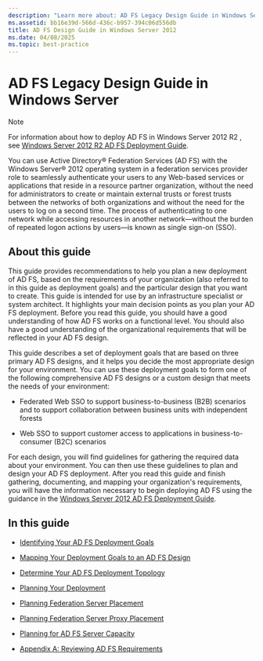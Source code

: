 ```yaml
---
description: "Learn more about: AD FS Legacy Design Guide in Windows Server"
ms.assetid: bb16e39d-566d-436c-b957-394c06d556db
title: AD FS Design Guide in Windows Server 2012
ms.date: 04/08/2025
ms.topic: best-practice
---
```


# AD FS Legacy Design Guide in Windows Server



> [!NOTE]
> For information about how to deploy AD FS in  Windows Server 2012 R2 , see [Windows Server 2012 R2 AD FS Deployment Guide](../../ad-fs/deployment/Windows-Server-2012-R2-AD-FS-Deployment-Guide.md).

You can use Active Directory&reg; Federation Services \(AD FS\) with the Windows Server&reg; 2012 operating system in a federation services provider role to seamlessly authenticate your users to any Web\-based services or applications that reside in a resource partner organization, without the need for administrators to create or maintain external trusts or forest trusts between the networks of both organizations and without the need for the users to log on a second time. The process of authenticating to one network while accessing resources in another network—without the burden of repeated logon actions by users—is known as single sign\-on \(SSO\).

## About this guide
This guide provides recommendations to help you plan a new deployment of AD FS, based on the requirements of your organization \(also referred to in this guide as deployment goals\) and the particular design that you want to create. This guide is intended for use by an infrastructure specialist or system architect. It highlights your main decision points as you plan your AD FS deployment. Before you read this guide, you should have a good understanding of how AD FS works on a functional level. You should also have a good understanding of the organizational requirements that will be reflected in your AD FS design.

This guide describes a set of deployment goals that are based on three primary AD FS designs, and it helps you decide the most appropriate design for your environment. You can use these deployment goals to form one of the following comprehensive AD FS designs or a custom design that meets the needs of your environment:

-   Federated Web SSO to support business\-to\-business \(B2B\) scenarios and to support collaboration between business units with independent forests

-   Web SSO to support customer access to applications in business\-to\-consumer \(B2C\) scenarios

For each design, you will find guidelines for gathering the required data about your environment. You can then use these guidelines to plan and design your AD FS deployment. After you read this guide and finish gathering, documenting, and mapping your organization's requirements, you will have the information necessary to begin deploying AD FS using the guidance in the [Windows Server 2012 AD FS Deployment Guide](../../ad-fs/deployment/Windows-Server-2012-AD-FS-Deployment-Guide.md).

## In this guide

-   [Identifying Your AD FS Deployment Goals](Identifying-Your-AD-FS-Deployment-Goals.md)

-   [Mapping Your Deployment Goals to an AD FS Design](Mapping-Your-Deployment-Goals-to-an-AD-FS-Design.md)

-   [Determine Your AD FS Deployment Topology](Determine-Your-AD-FS-Deployment-Topology.md)

-   [Planning Your Deployment](Planning-Your-Deployment.md)

-   [Planning Federation Server Placement](Planning-Federation-Server-Placement.md)

-   [Planning Federation Server Proxy Placement](Planning-Federation-Server-Proxy-Placement.md)

-   [Planning for AD FS Server Capacity](Planning-for-AD-FS-Server-Capacity.md)

-   [Appendix A: Reviewing AD FS Requirements](Appendix-A--Reviewing-AD-FS-Requirements.md)


